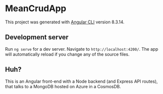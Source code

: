# MeanCrudApp

This project was generated with [Angular CLI](https://github.com/angular/angular-cli) version 8.3.14.

## Development server

Run `ng serve` for a dev server. Navigate to `http://localhost:4200/`. The app will automatically reload if you change any of the source files.

## Huh?

This is an Angular front-end with a Node backend (and Express API routes), that talks to a MongoDB hosted on Azure in a CosmosDB.
